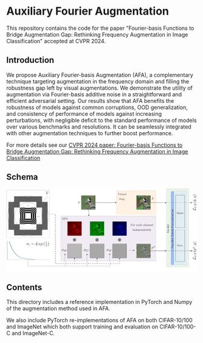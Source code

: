 # Auxiliary Fourier Augmentation
This repository contains the code for the paper "Fourier-basis Functions to Bridge Augmentation Gap: Rethinking Frequency Augmentation in Image Classification" accepted at CVPR 2024.

## Introduction
We propose Auxiliary Fourier-basis Augmentation (AFA), a complementary technique targeting augmentation in the frequency domain and filling the robustness gap left by visual augmentations. 
We demonstrate the utility of augmentation via Fourier-basis additive noise in a straightforward and efficient adversarial setting.
Our results show that AFA benefits the robustness of models against common corruptions, OOD generalization, and consistency of performance of models against increasing perturbations, with negligible deficit to the standard performance of models over various benchmarks and resolutions. 
It can be seamlessly integrated with other augmentation techniques to further boost performance. 

For more details see our [CVPR 2024 paper: Fourier-basis Functions to Bridge Augmentation Gap: Rethinking Frequency Augmentation in Image Classification]()

## Schema

<img align="center" src="assets/schema.jpg" width="750">

## Contents

This directory includes a reference implementation in PyTorch and Numpy of the augmentation method used in AFA.

We also include PyTorch re-implementations of AFA on both CIFAR-10/100 and ImageNet which both support training and evaluation on CIFAR-10/100-C and ImageNet-C.
